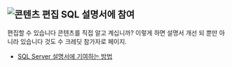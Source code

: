 ## <a name="edit-contentmediaedit-topic-pencilpng-contribute-sql-documentation"></a>![콘텐츠 편집](../media/edit-topic-pencil.png) SQL 설명서에 참여
편집할 수 있습니다 콘텐츠를 직접 알고 계십니까? 이렇게 하면 설명서 개선 되 뿐만 아니라 있습니다 것도 수 크레딧 참가자로 페이지.
- [SQL Server 설명서에 기여하는 방법](https://docs.microsoft.com/sql/sql-server/sql-server-docs-contribute)
